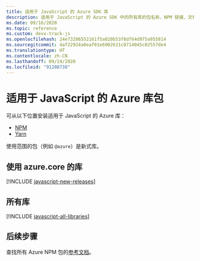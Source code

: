 ```yaml
---
title: 适用于 JavaScript 的 Azure SDK 库
description: 适用于 JavaScript 的 Azure SDK 中的所有库的包名称、NPM 链接、文档链接和源代码链接列表。
ms.date: 09/16/2020
ms.topic: reference
ms.custom: devx-track-js
ms.openlocfilehash: 24e73206552161f5a020b53f8df64d975a955814
ms.sourcegitcommit: 4af22924a0eaf01e6902631c0714045c02557de4
ms.translationtype: HT
ms.contentlocale: zh-CN
ms.lasthandoff: 09/24/2020
ms.locfileid: "91208738"
---
```

# <a name="azure-libraries-packages-for-javascript"></a>适用于 JavaScript 的 Azure 库包

可从以下位置安装适用于 JavaScript 的 Azure 库：
* [NPM](https://www.npmjs.com/)
* [Yarn](https://yarnpkg.com/)

使用范围的包（例如 `@azure`）是新式库。

## <a name="libraries-using-azurecore"></a>使用 azure.core 的库

[!INCLUDE [javascript-new-releases](../includes/javascript-new.md)]

## <a name="all-libraries"></a>所有库

[!INCLUDE [javascript-all-libraries](../includes/javascript-all.md)]

## <a name="next-steps"></a>后续步骤

查找所有 Azure NPM 包的[参考文档](/javascript/api/overview/azure/?view=azure-node-latest)。